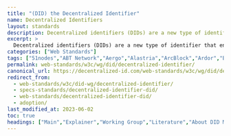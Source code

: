 ```yaml
---
title: "(DID) the Decentralized Identifier"
name: Decentralized Identifiers
layout: standards
description: Decentralized identifiers (DIDs) are a new type of identifier that enables verifiable, decentralized digital identity. 
excerpt: >
  Decentralized identifiers (DIDs) are a new type of identifier that enables verifiable, decentralized digital identity. A DID identifies any subject (e.g., a person, organization, thing, data model, abstract entity, etc.) that the controller of the DID decides that it identifies. In contrast to typical, federated identifiers, DIDs have been designed so that they may be decoupled from centralized registries, identity providers, and certificate authorities. Specifically, while other parties might be used to help enable the discovery of information related to a DID, the design enables the controller of a DID to prove control over it without requiring permission from any other party. DIDs are URIs that associate a DID subject with a DID document allowing trustable interactions associated with that subject.
categories: ["Web Standards"]
tags: ["51nodes","ABT Network","Aergo","Alastria","ArcBlock","Ardor","Baidu","BCGov","Besu","BIF","BiiLabs","Binance","Bitcoin","BlockchainCommons","Blockcore","Blocko","Blockstack","BOTLabs","bryk","BSC","Teleinfo CAICT","Celo","Ceramic Network","Chainyard","Cloudchain","Commercio","Consensys","Consent","Corda","Cosmos","Credentials Community Group","cryptonics","DID:AERGO","DID:ALA","DID:AVVCYBER","DID:BBA","DID:BID","DID:BNB","DID:BRYK","DID:BTCR","DID:CCP","DID:CELO","DID:COM","DID:CORDA","DID:DID","DID:DOCK","DID:DOGE","DID:ECHO","DID:ELASTOS","DID:ELEM","DID:EMTRUST","DID:EOS","DID:ERC725","DID:ETHO","DID:ETHR","DID:EVAN","DID:FACTOM","DID:GATC","DID:GIT","DID:GITHUB","DID:GRG","DID:HEDERA","DID:HOLO","DID:ICON","DID:INDY","DID:IO","DID:ION","DID:IPID","DID:IS","DID:IWT","DID:JLINC","DID:JNCTN","DID:JOLO","DID:JWK","DID:KEY","DID:KILT","DID:KLAY","DID:LIFE","DID:META","DID:MOAC","DID:MORPHEUS","DID:NEAR","DID:NFT","DID:OBJECT","DID:OCKAM","DID:OMN","DID:ONION","DID:ONT","DID:OP","DID:ORB","DID:PANACEA","DID:PEER","DID:PISTIS","DID:PKH","DID:PTN","DID:SAN","DID:SCHEMA","DID:SELFKEY","DID:SIGNOR","DID:SIRIUS","DID:SOV","DID:STACK","DID:TAG","DID:TANGLE","DID:TRUSTBLOC","DID:TRX","DID:TTM","DID:TWIT","DID:TYRON","DID:TYS","DID:TZ","DID:UNDID","DID:UNISOT","DID:UNS","DID:V1","DID:VAA","DID:VAULTIE","DID:VID","DID:VVO","DID:WEB","DID:WLK","DID:WORK","DID","Digital Bazaar","Dock","Echo","Elastos","Element","Email","EOS","ERC725","Ethereum","Evan Network","Evernym","Fabric","Factom","Gatica","Github","GRGBanking","GrgChain","Halialabs","Hashgraph","Holochain","Hydra","Hyland Credentials","Hyperledger","IBM","ICONLOOP","IIW","Indy","InfoWallet","ION","IOP","IOTA","IoTeX","IPFS","JLinc","Jnctn","Jolocom","JWK","KILT","Klaytn","lifeID","MediBloc","Metadium","Microsoft","MOAC","NEAR","Ocean Protocol","Ockam","OmniOne","Ontology","Panacea","ProximaX","Quorum","Raonsecure","RChain","RWoT","SecureKey","SelfKey Identity","SelfKey","Sovrin Foundation","Sovrin","SpaceElephant","Sphereon","SpruceID","Swisscom","TIFAC-CORE","TMChain","Token.TM","TOR","TranSendX","Transmute","TRON","Twitter","UNISOT","UNS","uPort","Vaultie","VeramoLabs","Veres One","Vivvo","VP","W3C","Weelink","Workday","YLZ Inc","Zilliqa"]
permalink: web-standards/w3c/wg/did/decentralized-identifier/
canonical_url: https://decentralized-id.com/web-standards/w3c/wg/did/decentralized-identifier/
redirect_from: 
  - web-standards/w3c/did-wg/decentralized-identifier/
  - specs-standards/decentralized-identifier-did/
  - web-standards/decentralized-identifier-did/
  - adoption/
last_modified_at: 2023-06-02
toc: true
headings: ["Main","Explainer","Working Group","Literature","About DID Methods","The DID Methods","Critique","Discussion","Tools and Utilities","W3C Recommendation"]
---
```

